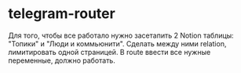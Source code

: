# telegram-router

Для того, чтобы все работало нужно засетапить 2 Notion таблицы: 
"Топики" и "Люди и коммьюнити". Сделать между ними relation, лимитировать одной страницей. В route ввести все нужные переменные, должно работать. 